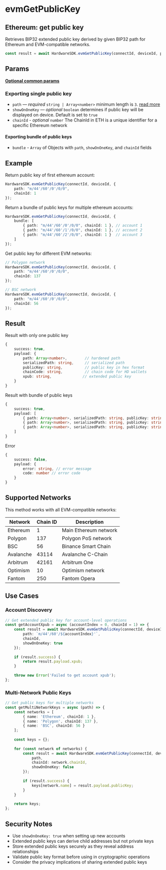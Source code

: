 # evmGetPublicKey

## Ethereum: get public key

Retrieves BIP32 extended public key derived by given BIP32 path for Ethereum and EVM-compatible networks.

```typescript
const result = await HardwareSDK.evmGetPublicKey(connectId, deviceId, params);
```

## Params

[**Optional common params**](../common-params.md)

### Exporting single public key

* `path` — _required_ `string | Array<number>` minimum length is `3`. [read more](../path.md)
* `showOnOneKey` — _optional_ `boolean` determines if public key will be displayed on device. Default is set to `true`
* `chainId` - _optional_ `number` The ChainId in ETH is a unique identifier for a specific Ethereum network

#### Exporting bundle of public keys

* `bundle` - `Array` of Objects with `path`, `showOnOneKey`, and `chainId` fields

## Example

Return public key of first ethereum account:

```typescript
HardwareSDK.evmGetPublicKey(connectId, deviceId, {
    path: "m/44'/60'/0'/0/0",
    chainId: 1
});
```

Return a bundle of public keys for multiple ethereum accounts:

```typescript
HardwareSDK.evmGetPublicKey(connectId, deviceId, {
    bundle: [
        { path: "m/44'/60'/0'/0/0", chainId: 1 }, // account 1
        { path: "m/44'/60'/1'/0/0", chainId: 1 }, // account 2
        { path: "m/44'/60'/2'/0/0", chainId: 1 }  // account 3
    ]
});
```

Get public key for different EVM networks:

```typescript
// Polygon network
HardwareSDK.evmGetPublicKey(connectId, deviceId, {
    path: "m/44'/60'/0'/0/0",
    chainId: 137
});

// BSC network
HardwareSDK.evmGetPublicKey(connectId, deviceId, {
    path: "m/44'/60'/0'/0/0",
    chainId: 56
});
```

## Result

Result with only one public key

```typescript
{
    success: true,
    payload: {
        path: Array<number>,        // hardened path
        serializedPath: string,     // serialized path
        publicKey: string,          // public key in hex format
        chainCode: string,          // chain code for HD wallets
        xpub: string,              // extended public key
    }
}
```

Result with bundle of public keys

```typescript
{
    success: true,
    payload: [
        { path: Array<number>, serializedPath: string, publicKey: string, ... }, // public key 1
        { path: Array<number>, serializedPath: string, publicKey: string, ... }, // public key 2
        { path: Array<number>, serializedPath: string, publicKey: string, ... }, // public key 3
    ]
}
```

Error

```typescript
{
    success: false,
    payload: {
        error: string, // error message
        code: number // error code
    }
}
```

## Supported Networks

This method works with all EVM-compatible networks:

| Network | Chain ID | Description |
|---------|----------|-------------|
| Ethereum | 1 | Main Ethereum network |
| Polygon | 137 | Polygon PoS network |
| BSC | 56 | Binance Smart Chain |
| Avalanche | 43114 | Avalanche C-Chain |
| Arbitrum | 42161 | Arbitrum One |
| Optimism | 10 | Optimism network |
| Fantom | 250 | Fantom Opera |

## Use Cases

### Account Discovery
```typescript
// Get extended public key for account-level operations
const getAccountXpub = async (accountIndex = 0, chainId = 1) => {
    const result = await HardwareSDK.evmGetPublicKey(connectId, deviceId, {
        path: `m/44'/60'/${accountIndex}'`,
        chainId,
        showOnOneKey: true
    });
    
    if (result.success) {
        return result.payload.xpub;
    }
    
    throw new Error('Failed to get account xpub');
};
```

### Multi-Network Public Keys
```typescript
// Get public keys for multiple networks
const getMultiNetworkKeys = async (path) => {
    const networks = [
        { name: 'Ethereum', chainId: 1 },
        { name: 'Polygon', chainId: 137 },
        { name: 'BSC', chainId: 56 }
    ];
    
    const keys = {};
    
    for (const network of networks) {
        const result = await HardwareSDK.evmGetPublicKey(connectId, deviceId, {
            path,
            chainId: network.chainId,
            showOnOneKey: false
        });
        
        if (result.success) {
            keys[network.name] = result.payload.publicKey;
        }
    }
    
    return keys;
};
```

## Security Notes

- Use `showOnOneKey: true` when setting up new accounts
- Extended public keys can derive child addresses but not private keys
- Store extended public keys securely as they reveal address relationships
- Validate public key format before using in cryptographic operations
- Consider the privacy implications of sharing extended public keys
